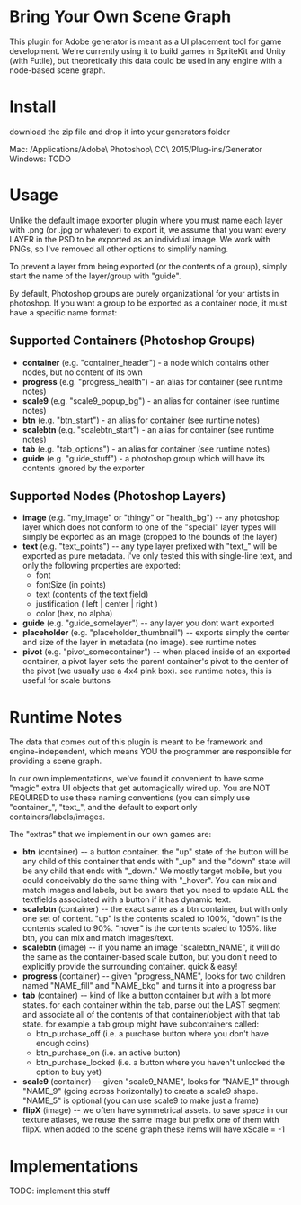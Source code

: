 Bring Your Own Scene Graph
===============================================
This plugin for Adobe generator is meant as a UI placement tool for game development. We're currently using it to build games in SpriteKit and Unity (with Futile), but theoretically this data could be used in any engine with a node-based scene graph.

Install
===============================================
download the zip file and drop it into your generators folder

Mac: /Applications/Adobe\ Photoshop\ CC\ 2015/Plug-ins/Generator
Windows: TODO

Usage
===============================================
Unlike the default image exporter plugin where you must name each layer with .png (or .jpg or whatever) to export it, we assume that you want every LAYER in the PSD to be exported as an individual image. We work with PNGs, so I've removed all other options to simplify naming. 

To prevent a layer from being exported (or the contents of a group), simply start the name of the layer/group with "guide".

By default, Photoshop groups are purely organizational for your artists in photoshop. If you want a group to be exported as a container node, it must have a specific name format:

Supported Containers (Photoshop Groups)
-------------
* **container** (e.g. "container_header") - a node which contains other nodes, but no content of its own
* **progress** (e.g. "progress_health") - an alias for container (see runtime notes)
* **scale9** (e.g. "scale9_popup_bg") - an alias for container (see runtime notes)
* **btn** (e.g. "btn_start") - an alias for container (see runtime notes)
* **scalebtn** (e.g. "scalebtn_start") - an alias for container (see runtime notes)
* **tab** (e.g. "tab_options") - an alias for container (see runtime notes)
* **guide** (e.g. "guide_stuff") - a photoshop group which will have its contents ignored by the exporter

Supported Nodes (Photoshop Layers)
------------------------------------
* **image** (e.g. "my_image" or "thingy" or "health_bg") -- any photoshop layer which does not conform to one of the "special" layer types will simply be exported as an image (cropped to the bounds of the layer)
* **text** (e.g. "text_points") -- any type layer prefixed with "text_" will be exported as pure metadata. i've only tested this with single-line text, and only the following properties are exported:
  - font
  - fontSize (in points)
  - text (contents of the text field)
  - justification ( left | center | right )
  - color (hex, no alpha)
* **guide** (e.g. "guide_somelayer") -- any layer you dont want exported
* **placeholder** (e.g. "placeholder_thumbnail") -- exports simply the center and size of the layer in metadata (no image). see runtime notes
* **pivot** (e.g. "pivot_somecontainer") -- when placed inside of an exported container, a pivot layer sets the parent container's pivot to the center of the pivot (we usually use a 4x4 pink box). see runtime notes, this is useful for scale buttons


Runtime Notes
===============================================
The data that comes out of this plugin is meant to be framework and engine-independent, which means YOU the programmer are responsible for providing a scene graph.

In our own implementations, we've found it convenient to have some "magic" extra UI objects that get automagically wired up. You are NOT REQUIRED to use these naming conventions (you can simply use "container_", "text_", and the default to export only containers/labels/images.

The "extras" that we implement in our own games are:

* **btn** (container) -- a button container. the "up" state of the button will be any child of this container that ends with "_up" and the "down" state will be any child that ends with "_down." We mostly target mobile, but you could conceivably do the same thing with "_hover". You can mix and match images and labels, but be aware that you need to update ALL the textfields associated with a button if it has dynamic text.
* **scalebtn** (container) -- the exact same as a btn container, but with only one set of content. "up" is the contents scaled to 100%, "down" is the contents scaled to 90%. "hover" is the contents scaled to 105%. like btn, you can mix and match images/text.
* **scalebtn** (image) -- if you name an image "scalebtn_NAME", it will do the same as the container-based scale button, but you don't need to explicitly provide the surrounding container. quick & easy!
* **progress** (container) -- given "progress_NAME", looks for two children named "NAME_fill" and "NAME_bkg" and turns it into a progress bar
* **tab** (container) -- kind of like a button container but with a lot more states. for each container within the tab, parse out the LAST segment and associate all of the contents of that container/object with that tab state. for example a tab group might have subcontainers called:
  * btn_purchase_off   (i.e. a purchase button where you don't have enough coins)
  * btn_purchase_on (i.e. an active button)
  * btn_purchase_locked (i.e. a button where you haven't unlocked the option to buy yet)
* **scale9** (container) -- given "scale9_NAME", looks for "NAME_1" through "NAME_9" (going across horizontally) to create a scale9 shape. "NAME_5" is optional (you can use scale9 to make just a frame)
* **flipX** (image) -- we often have symmetrical assets. to save space in our texture atlases, we reuse the same image but prefix one of them with flipX. when added to the scene graph these items will have xScale = -1



Implementations
===============================================
TODO: implement this stuff


